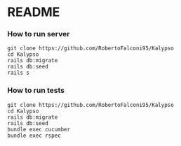 # README

### How to run server  
`git clone https://github.com/RobertoFalconi95/Kalypso`  
`cd Kalypso`  
`rails db:migrate`  
`rails db:seed`  
`rails s  `  

### How to run tests  

`git clone https://github.com/RobertoFalconi95/Kalypso`   
`cd Kalypso`  
`rails db:migrate`  
`rails db:seed`  
`bundle exec cucumber`  
`bundle exec rspec`  
